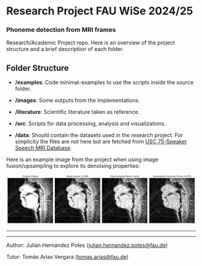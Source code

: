 # Research Project FAU WiSe 2024/25
### Phoneme detection from MRI frames

Research/Academic Project repo. Here is an overview of the project structure and a brief description of each folder.

## Folder Structure


- **/examples**: Code minimal-examples to use the scripts inside the source folder.
- **/images**: Some outputs from the implementations.
- **/literature**: Scientific literature taken as reference.
- **/src**: Scripts for data processing, analysis and visualizations.

- **/data**: Should contain the datasets used in the research project. For simplicity the files are not here but are fetched from [USC 75-Speaker Speech MRI Database](https://sail.usc.edu/span/75speakers/#:~:text=This%20dataset%20offers%20a%20unique,domain%20raw%20RT%2DMRI%20data).


Here is an example image from the project when using image fusion/upsampling to explore its denoising properties:

![GSA](./images/gsa.png)

___
___
Author: Julián Hernández Potes (julian.hernandez.potes@fau.de)

Tutor: Tomás Arias Vergara (tomas.arias@fau.de)
